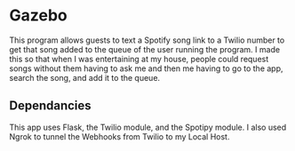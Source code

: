 # Gazebo
This program allows guests to text a Spotify song link to a Twilio number to get that song added to the queue of the user running the program. I made this so that when I was entertaining at my house, people could request songs without them having to ask me and then me having to go to the app, search the song, and add it to the queue.

## Dependancies
This app uses Flask, the Twilio module, and the Spotipy module.
I also used Ngrok to tunnel the Webhooks from Twilio to my Local Host.
